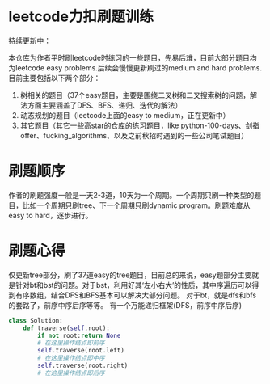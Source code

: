 # leetcode力扣刷题训练
持续更新中：

本仓库为作者平时刷leetcode时练习的一些题目，先易后难，目前大部分题目均为leetcode easy problems.后续会慢慢更新刷过的medium and hard problems.
目前主要包括以下两个部分：
1. 树相关的题目（37个easy题目，主要是围绕二叉树和二叉搜索树的问题，解法方面主要涵盖了DFS、BFS、递归、迭代的解法）
2. 动态规划的题目（leetcode上面的easy to medium，正在更新中）
3. 其它题目（其它一些高star的仓库的练习题目，like python-100-days、剑指offer、fucking_algorithms、以及之前秋招时遇到的一些公司笔试题目）

# 刷题顺序
作者的刷题强度一般是一天2-3道，10天为一个周期。一个周期只刷一种类型的题目，比如一个周期只刷tree、下一个周期只刷dynamic program。刷题难度从easy to hard，逐步进行。

# 刷题心得
仅更新tree部分，刷了37道easy的tree题目，目前总的来说，easy题部分主要就是针对bt和bst的问题。对于bst，利用好其‘左小右大’的性质，其中序遍历可以得到有序数组，结合DFS和BFS基本可以解决大部分问题。
对于bt，就是dfs和bfs的套路了，前序中序后序等等。
有一个万能递归框架(DFS，前序中序后序)
```python
class Solution:
    def traverse(self,root):
        if not root:return None
        # 在这里操作结点即前序
        self.traverse(root.left)
        # 在这里操作结点即中序
        self.traverse(root.right)
        # 在这里操作结点即后序
```

